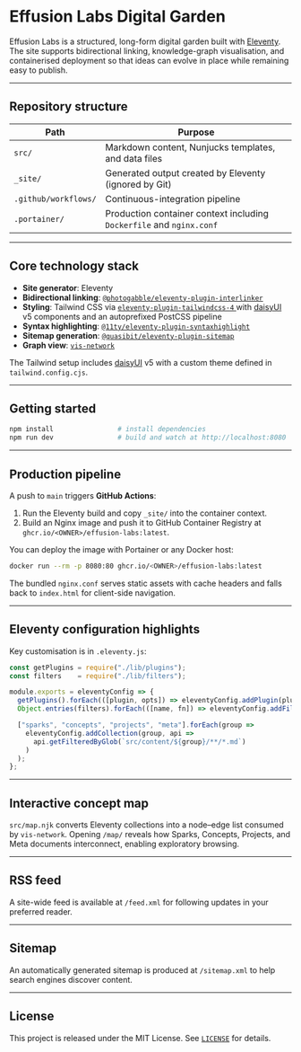 # Effusion Labs Digital Garden

Effusion Labs is a structured, long-form digital garden built with [Eleventy](https://www.11ty.dev/).  
The site supports bidirectional linking, knowledge-graph visualisation, and containerised deployment so that ideas can evolve in place while remaining easy to publish.

---

## Repository structure

| Path | Purpose |
|------|---------|
| `src/` | Markdown content, Nunjucks templates, and data files |
| `_site/` | Generated output created by Eleventy (ignored by Git) |
| `.github/workflows/` | Continuous-integration pipeline |
| `.portainer/` | Production container context including `Dockerfile` and `nginx.conf` |

---

## Core technology stack

* **Site generator**: Eleventy  
* **Bidirectional linking**: [`@photogabble/eleventy-plugin-interlinker`](https://github.com/photogabble/eleventy-plugin-interlinker)  
* **Styling**: Tailwind CSS via [`eleventy-plugin-tailwindcss-4`  ](https://github.com/dwkns/eleventy-plugin-tailwindcss-4) with [daisyUI](https://daisyui.com) v5 components and an autoprefixed PostCSS pipeline
* **Syntax highlighting**: [`@11ty/eleventy-plugin-syntaxhighlight`](https://github.com/11ty/eleventy-plugin-syntaxhighlight)
* **Sitemap generation**: [`@quasibit/eleventy-plugin-sitemap`](https://github.com/quasibit/eleventy-plugin-sitemap)
* **Graph view**: [`vis-network`](https://visjs.org/)

The Tailwind setup includes [daisyUI](https://daisyui.com) v5 with a custom theme defined in `tailwind.config.cjs`.

---

## Getting started

```bash
npm install                # install dependencies
npm run dev                # build and watch at http://localhost:8080
````

---

## Production pipeline

A push to `main` triggers **GitHub Actions**:

1. Run the Eleventy build and copy `_site/` into the container context.
2. Build an Nginx image and push it to GitHub Container Registry at
   `ghcr.io/<OWNER>/effusion-labs:latest`.

You can deploy the image with Portainer or any Docker host:

```bash
docker run --rm -p 8080:80 ghcr.io/<OWNER>/effusion-labs:latest
```

The bundled `nginx.conf` serves static assets with cache headers and falls back to `index.html` for client-side navigation.

---

## Eleventy configuration highlights

Key customisation is in `.eleventy.js`:

```js
const getPlugins = require("./lib/plugins");
const filters    = require("./lib/filters");

module.exports = eleventyConfig => {
  getPlugins().forEach(([plugin, opts]) => eleventyConfig.addPlugin(plugin, opts));
  Object.entries(filters).forEach(([name, fn]) => eleventyConfig.addFilter(name, fn));

  ["sparks", "concepts", "projects", "meta"].forEach(group =>
    eleventyConfig.addCollection(group, api =>
      api.getFilteredByGlob(`src/content/${group}/**/*.md`)
    )
  );
};
```

---

## Interactive concept map

`src/map.njk` converts Eleventy collections into a node–edge list consumed by `vis-network`.
Opening `/map/` reveals how Sparks, Concepts, Projects, and Meta documents interconnect, enabling exploratory browsing.

---

## RSS feed

A site-wide feed is available at `/feed.xml` for following updates in your preferred reader.

---

## Sitemap

An automatically generated sitemap is produced at `/sitemap.xml` to help search engines discover content.

---

## License

This project is released under the MIT License. See [`LICENSE`](./LICENSE) for details.
